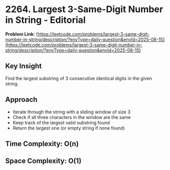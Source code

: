 # 2264. Largest 3-Same-Digit Number in String - Editorial

**Problem Link:** [https://leetcode.com/problems/largest-3-same-digit-number-in-string/description/?envType=daily-question&envId=2025-08-15](https://leetcode.com/problems/largest-3-same-digit-number-in-string/description/?envType=daily-question&envId=2025-08-15)

## Key Insight
Find the largest substring of 3 consecutive identical digits in the given string.

## Approach
- Iterate through the string with a sliding window of size 3
- Check if all three characters in the window are the same
- Keep track of the largest valid substring found
- Return the largest one (or empty string if none found)

## Time Complexity: O(n)
## Space Complexity: O(1)
